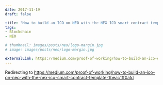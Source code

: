 ```yaml
---
date: 2017-11-19
draft: false

title: "How to build an ICO on NEO with the NEX ICO smart contract template"
tags:
- Blockchain
- NEO

# thumbnail: images/posts/neo/logo-margin.jpg
# image: images/posts/neo/logo-margin.jpg

externalLink: https://medium.com/proof-of-working/how-to-build-an-ico-on-neo-with-the-nex-ico-smart-contract-template-1beac1ff0afd
---
```


Redirecting to <a href="https://medium.com/proof-of-working/how-to-build-an-ico-on-neo-with-the-nex-ico-smart-contract-template-1beac1ff0afd">https://medium.com/proof-of-working/how-to-build-an-ico-on-neo-with-the-nex-ico-smart-contract-template-1beac1ff0afd</a>

<script>location.href = "https://medium.com/proof-of-working/how-to-build-an-ico-on-neo-with-the-nex-ico-smart-contract-template-1beac1ff0afd";</script>
